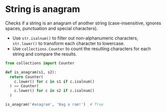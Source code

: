 # String is anagram

Checks if a string is an anagram of another string (case-insensitive, ignores spaces, punctuation and special characters).

* Use `str.isalnum()` to filter out non-alphanumeric characters, `str.lower()` to transform each character to lowercase.
* Use `collections.Counter` to count the resulting characters for each string and compare the results.

```py
from collections import Counter

def is_anagram(s1, s2):
  return Counter(
    c.lower() for c in s1 if c.isalnum()
  ) == Counter(
    c.lower() for c in s2 if c.isalnum()
  )
```

```py
is_anagram('#anagram', 'Nag a ram!')  # True
```
